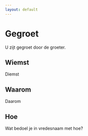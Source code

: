 ```yaml
---
layout: default
---
```


# Gegroet
U zijt gegroet door de groeter.

## Wiemst
Diemst

## Waarom
Daarom

## Hoe
Wat bedoel je in vredesnaam met hoe?